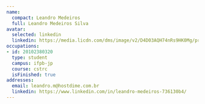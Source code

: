 ```yaml
---
name:
  compact: Leandro Medeiros
  full: Leandro Medeiros Silva
avatar:
  selected: linkedin
  linkedin: https://media.licdn.com/dms/image/v2/D4D03AQH74nRs9HK0Mg/profile-displayphoto-shrink_400_400/profile-displayphoto-shrink_400_400/0/1713203649633?e=1732752000&v=beta&t=hl6T0rDJz4QsOpSB-SKdJaMVEWIjXovczV3hH9EFiz8
occupations:
- id: 20102380320
  type: student
  campus: ifpb-jp
  course: cstrc
  isFinished: true
addresses:
  email: leandro.m@hostdime.com.br
  linkedin: https://www.linkedin.com/in/leandro-medeiros-736130b4/
---
```

